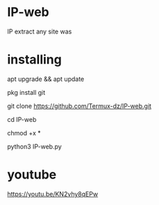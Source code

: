 # IP-web

IP extract any site was 

# installing 

apt upgrade && apt update

pkg install git 

git clone https://github.com/Termux-dz/IP-web.git

cd IP-web

chmod +x *

python3 IP-web.py

# youtube 

https://youtu.be/KN2vhy8qEPw
